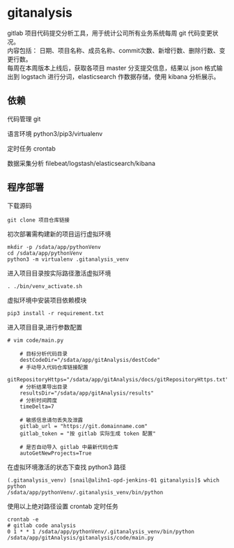 # gitanalysis
gitlab 项目代码提交分析工具，用于统计公司所有业务系统每周 git 代码变更状况。</br>
内容包括： 日期、项目名称、成员名称、commit次数、新增行数、删除行数、变更行数。</br>
每周在本周版本上线后，获取各项目 master 分支提交信息，结果以 json 格式输出到 logstach 进行分词，elasticsearch 作数据存储，使用 kibana 分析展示。</br>

## 依赖
代码管理 git</br>

语言环境 python3/pip3/virtualenv</br>

定时任务 crontab</br>

数据采集分析 filebeat/logstash/elasticsearch/kibana</br>

## 程序部署
下载源码
```
git clone 项目仓库链接
```
初次部署需构建新的项目运行虚拟环境
```
mkdir -p /sdata/app/pythonVenv
cd /sdata/app/pythonVenv
python3 -m virtualenv .gitanalysis_venv
```
进入项目目录按实际路径激活虚拟环境
```
. ./bin/venv_activate.sh
```
虚拟环境中安装项目依赖模块
```
pip3 install -r requirement.txt
```
进入项目目录,进行参数配置
```
# vim code/main.py

    # 目标分析代码目录
    destCodeDir="/sdata/app/gitAnalysis/destCode"
    # 手动导入代码仓库链接配置
    gitRepositoryHttps="/sdata/app/gitAnalysis/docs/gitRepositoryHttps.txt"
    # 分析结果导出目录
    resultsDir="/sdata/app/gitAnalysis/results"
    # 分析时间跨度
    timeDelta=7

    # 敏感信息请勿丢失及泄露
    gitlab_url = "https://git.domainname.com"
    gitlab_token = "按 gitlab 实际生成 token 配置"

    # 是否自动导入 gitlab 中最新代码仓库
    autoGetNewProjects=True

```
在虚拟环境激活的状态下查找 python3 路径
```
(.gitanalysis_venv) [snail@alihn1-opd-jenkins-01 gitanalysis]$ which python
/sdata/app/pythonVenv/.gitanalysis_venv/bin/python
```
使用以上绝对路径设置 crontab 定时任务
```
crontab -e
# gitlab code analysis
0 1 * * 1 /sdata/app/pythonVenv/.gitanalysis_venv/bin/python /sdata/app/gitAnalysis/gitanalysis/code/main.py
```
